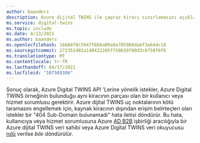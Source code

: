 ```yaml
---
author: baanders
description: Azure dijital TWINS ile çapraz kiracı sınırlamasını açıklayan dosyayı dahil edin
ms.service: digital-twins
ms.topic: include
ms.date: 4/13/2021
ms.author: baanders
ms.openlocfilehash: 16684f8c5947f8b6a09a9a785968dabf3e644c18
ms.sourcegitcommit: 272351402a140422205ff50b59f80d3c6758f6f6
ms.translationtype: MT
ms.contentlocale: tr-TR
ms.lasthandoff: 04/17/2021
ms.locfileid: "107589386"
---
```

Sonuç olarak, Azure Digital TWINS API 'Lerine yönelik istekler, Azure Digital TWINS örneğinin bulunduğu aynı kiracının parçası olan bir kullanıcı veya hizmet sorumlusu gerektirir. Azure dijital TWINS uç noktalarının kötü taramasını engellemek için, kaynak kiracının dışından erişim belirteçleri olan istekler bir "404 Sub-Domain bulunamadı" hata iletisi döndürür. Bu hata, kullanıcıya veya hizmet sorumlusuna Azure [AD B2B](../articles/active-directory/external-identities/what-is-b2b.md) işbirliği aracılığıyla bir Azure dijital TWINS veri sahibi veya Azure Digital TWINS veri okuyucusu [rolü](../articles/digital-twins/concepts-security.md) verilse *bile* döndürülür. 